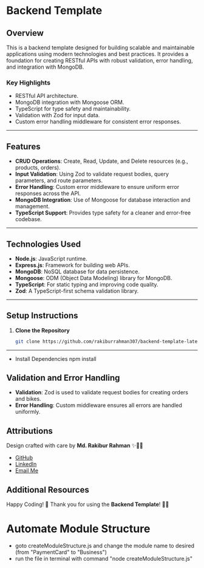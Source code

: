 # Backend Template

## Overview

This is a backend template designed for building scalable and maintainable applications using modern technologies and best practices. It provides a foundation for creating RESTful APIs with robust
validation, error handling, and integration with MongoDB.

### Key Highlights

-    RESTful API architecture.
-    MongoDB integration with Mongoose ORM.
-    TypeScript for type safety and maintainability.
-    Validation with Zod for input data.
-    Custom error handling middleware for consistent error responses.

---

## Features

-    **CRUD Operations**: Create, Read, Update, and Delete resources (e.g., products, orders).
-    **Input Validation**: Using Zod to validate request bodies, query parameters, and route parameters.
-    **Error Handling**: Custom error middleware to ensure uniform error responses across the API.
-    **MongoDB Integration**: Use of Mongoose for database interaction and management.
-    **TypeScript Support**: Provides type safety for a cleaner and error-free codebase.

---

## Technologies Used

-    **Node.js**: JavaScript runtime.
-    **Express.js**: Framework for building web APIs.
-    **MongoDB**: NoSQL database for data persistence.
-    **Mongoose**: ODM (Object Data Modeling) library for MongoDB.
-    **TypeScript**: For static typing and improving code quality.
-    **Zod**: A TypeScript-first schema validation library.

---

## Setup Instructions

1. **Clone the Repository**

     ```bash
     git clone https://github.com/rakiburrahman307/backend-template-latest
     ```

---

-    Install Dependencies npm install

## Validation and Error Handling

-    **Validation**: Zod is used to validate request bodies for creating orders and bikes.
-    **Error Handling**: Custom middleware ensures all errors are handled uniformly.

## Attributions

Design crafted with care by **Md. Rakibur Rahman** ✨🎨🚀

-    [GitHub](https://github.com/rakiburrahman307)
-    [LinkedIn](https://www.linkedin.com/in/md-rakibur-rahman-14b33a2a4/)
-    [Email Me](mailto:rakiburrahman307@gmail.com)

## Additional Resources

Happy Coding! 🚀 Thank you for using the **Backend Template**! 🚴‍♂️

# Automate Module Structure

- goto createModuleStructure.js and change the module name to desired (from "PaymentCard" to "Business")
- run the file in terminal with command "node createModuleStructure.js"